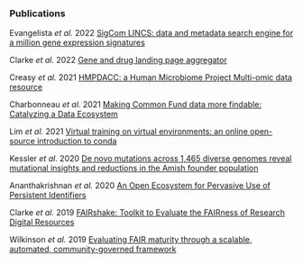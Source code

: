 ### Publications

Evangelista _et al._ 2022 [SigCom LINCS: data and metadata search engine for a million gene expression signatures](https://academic.oup.com/nar/advance-article/doi/10.1093/nar/gkac328/6582159?login=false)

Clarke _et al._ 2022 [Gene and drug landing page aggregator](https://www.ncbi.nlm.nih.gov/pmc/articles/PMC8969666/)

Creasy _et al._ 2021 [HMPDACC: a Human Microbiome Project Multi-omic data resource]()

Charbonneau _et al._ 2021 [Making Common Fund data more findable: Catalyzing a Data Ecosystem](https://www.biorxiv.org/content/10.1101/2021.11.05.467504v2)

Lim _et al._ 2021 [Virtual training on virtual environments: an online
open-source introduction to conda](https://jose.theoj.org/papers/10.21105/jose.00130)

Kessler _et al._ 2020 [De novo mutations across 1,465 diverse genomes reveal mutational insights and reductions in the Amish founder population](https://www.ncbi.nlm.nih.gov/pmc/articles/PMC7007577/)

Ananthakrishnan _et al._ 2020 [An Open Ecosystem for Pervasive Use of Persistent Identifiers](https://doi.org/10.1145/3311790.3396660)

Clarke _et al._ 2019 [FAIRshake: Toolkit to Evaluate the FAIRness of Research Digital Resources](https://www.sciencedirect.com/science/article/abs/pii/S240547121930345X)

Wilkinson _et al._ 2019 [Evaluating FAIR maturity through a scalable, automated, community-governed framework]()
